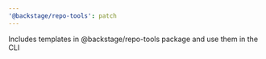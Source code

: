 ```yaml
---
'@backstage/repo-tools': patch
---
```


Includes templates in @backstage/repo-tools package and use them in the CLI
